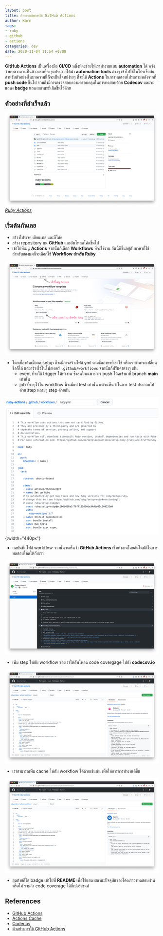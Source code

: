 ```yaml
---
layout: post
title: ก้าวแรกกับการใช้ GitHub Actions
author: Karn
tags:
- ruby
- github
- actions
categories: dev
date: 2020-11-04 11:54 +0700
---
```

**GitHub Actions** เป็นเครื่องมือ **CI/CD** หนึ่งที่จะช่วยให้เราทำงานแบบ **automation** ได้ หวังว่าบทความจะเป็นก้าวแรกที่จะจุดประกายให้นำ **automation tools** ต่างๆ เข้าไปใช้ในโปรเจ็คกัน สำหรับตัวอย่างในบทความนี้ก็จะเป็นโจทย์ง่ายๆ ที่จะใช้ **Actions** ในการทดสอบโปรแกรมหลังจากที่ **push code** ขี้นไป รวมถึงมีการตรวจสอบความครอบคลุมในการทดสอบด้วย **Codecov** และจะแสดง **badge** แสดงสถานะที่เกิดขึ้นไว้ด้วย<!--more-->

## ตัวอย่างที่สำเร็จแล้ว

![Ruby Actions](/assets/images/posts/2020/first-step-to-github-actions/ruby-actions.png)
*[Ruby Actions](https://github.com/karn18/ruby-actions)*

## เริ่มต้นกันเลย
- สร้างโปรเจค เขียนเทส และก็โค้ด
- สร้าง repository บน **GitHub** และอัพโหลดโค้ดขึ้นไป
- เข้าไปที่เมนู **Actions** จากนั้นก็เลือก **Workflows** ที่จะใช้งาน อันนี้ก็ขึ้นอยู่กับภาษาที่ใช้ สำหรับของผมก็จะเลือกใช้ **Workflow สำหรับ Ruby** 

![RA1](/assets/images/posts/2020/first-step-to-github-actions/ra-1.png)

- โดยเบื้องต้นเมื่อกด setup ก็จะมีการสร้างไฟล์ yml ตามชื่อภาษาที่เราใช้ หรือเราสามารถเปลี่ยนชื่อก็ได้ และสร้างไว้ในโฟลเดอร์ `.github/workflows` จากนั้นก็ปรับค่าต่างๆ เช่น 
  - event ที่จะใช้ trigger ให้ทำงาน ซึ่งสนใจเฉพาะการ push โค้ดเข้ามาที่ branch **main** เท่านั้น
  - job ที่ระบุไว้ใน workflow นี้จะมีแค่ test เท่านั้น แต่จะเห็นว่าในการ test ประกอบไปด้วย step หลายๆ step ด้วยกัน

![RA2](/assets/images/posts/2020/first-step-to-github-actions/ra-2.png){:width="440px"}

- กดบันทึกไฟล์ workflow จากนั้นจะเห็นว่า **GitHub Actions** เริ่มทำงานโดยอัตโนมัติในการทดสอบโค้ดให้กับเรา

![RA3](/assets/images/posts/2020/first-step-to-github-actions/ra-3.png)

- เพิ่ม step ให้กับ workflow ของเราให้อัพโหลด code covergage ไปยัง **codecov.io**

![RA3](/assets/images/posts/2020/first-step-to-github-actions/ra-4.png)

- เราสามารถเพิ่ม cache ให้กับ workflow ได้ด้วยเช่นกัน เพื่อให้การการทำงานดีขึ้น

![RA3](/assets/images/posts/2020/first-step-to-github-actions/ra-5.png)

- สุดท้ายก็ใส่ badge เข้าไปที่ **README** เพื่อใช้แสดงสถานะปัจจุบันของโค้ดเราว่าทดสอบผ่านหรือไม่ รวมถึง code coverage ได้กี่เปอร์เซนต์

## References
- [GitHub Actions](https://github.com/features/actions)
- [Actions Cache](https://github.com/actions/cache)
- [Codecov](https://codecov.io/)
- [ตัวอย่างการใช้ GitHub Actions](https://github.com/karn18/ruby-actions)
